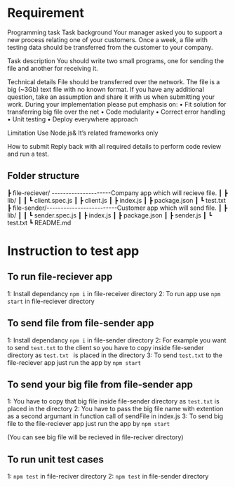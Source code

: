 # Requirement

Programming task
Task background
Your manager asked you to support a new process relating one of your customers. Once a week, a file with testing data should be transferred from the customer to your company.

Task description
You should write two small programs, one for sending the file and another for receiving it.

Technical details
File should be transferred over the network. The file is a big (~3Gb) text file with no known format.
If you have any additional question, take an assumption and share it with us when submitting your work.
During your implementation please put emphasis on:
• Fit solution for transferring big file over the net
• Code modularity
• Correct error handling
• Unit testing
• Deploy everywhere approach

Limitation
Use Node.js& It’s related frameworks only

How to submit
Reply back with all required details to perform code review and run a test.

## Folder structure

┣ file-reciever/ ---------------------Company app which will recieve file.
┃ ┣ lib/
┃ ┃ ┗ client.spec.js
┃ ┣ client.js
┃ ┣ index.js
┃ ┣ package.json
┃ ┗ test.txt
┣ file-sender/-------------------------Customer app which will send file.
┃ ┣ lib/
┃ ┃ ┗ sender.spec.js
┃ ┣ index.js
┃ ┣ package.json
┃ ┣ sender.js
┃ ┗ test.txt
┗ README.md

# Instruction to test app

## To run file-reciever app

1: Install dependancy `npm i` in file-receiver directory
2: To run app use `npm start` in file-reciever directory

## To send file from file-sender app

1: Install dependancy `npm i` in file-sender directory
2: For example you want to send `test.txt` to the client so you have to copy inside file-sender directory as `test.txt ` is placed in the directory
3: To send `test.txt` to the file-reciever app just run the app by `npm start`

## To send your big file from file-sender app

1: You have to copy that big file inside file-sender directory as `test.txt` is placed in the directory
2: You have to pass the big file name with extention as a second argumant in function call of sendFile in index.js
3: To send big file to the file-reciever app just run the app by `npm start`

(You can see big file will be recieved in file-reciver directory)

## To run unit test cases

1: `npm test` in file-reciver directory
2: `npm test` in file-sender directory
